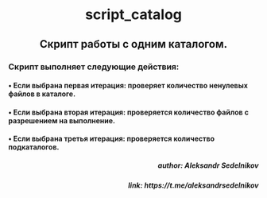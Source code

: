 <h1 align="center">script_catalog</h1>
  <h2 align="center">Скрипт работы с одним каталогом.</h2>
  <h3 align="left">Скрипт выполняет следующие действия:</h3>
  <h4 align="left"> • Если выбрана первая итерация: проверяет количество ненулевых файлов в каталоге.</h4>
  <h4 align="left"> • Если выбрана вторая итерация: проверяется количество файлов с разрешением на выполнение.</h4>
   <h4 align="left"> • Если выбрана третья итерация: проверяется количество подкаталогов.</h4>
  <h5 align="right"> author: Aleksandr Sedelnikov</h5>
  <h5 align="right"> link: https://t.me/aleksandrsedelnikov</h5>